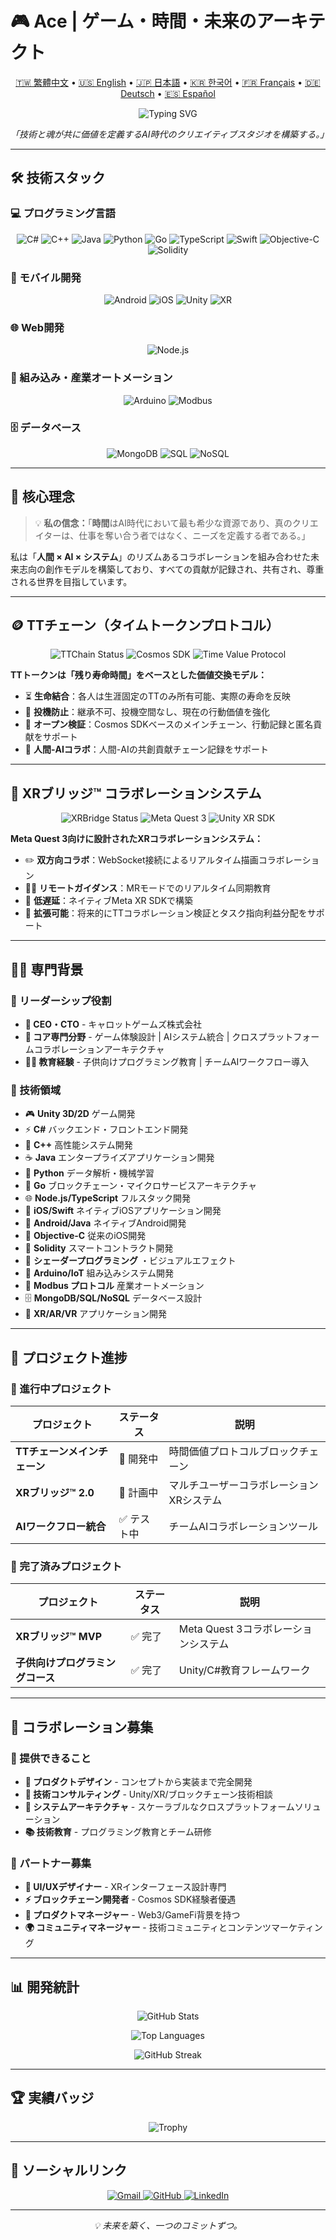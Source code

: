 # 🎮 Ace | ゲーム・時間・未来のアーキテクト

<p align="center">
  <a href="../README.md">🇹🇼 繁體中文</a> •
  <a href="README.en.md">🇺🇸 English</a> •
  <a href="README.ja.md">🇯🇵 日本語</a> •
  <a href="README.ko.md">🇰🇷 한국어</a> •
  <a href="README.fr.md">🇫🇷 Français</a> •
  <a href="README.de.md">🇩🇪 Deutsch</a> •
  <a href="README.es.md">🇪🇸 Español</a>
</p>

<p align="center">
  <img src="https://readme-typing-svg.demolab.com?font=Fira+Code&pause=1000&color=36BCF7&center=true&vCenter=true&width=450&lines=CEO+%C3%97+CTO+%C3%97+Unity+Engineer;Systems+Designer;Building+Future+Creative+Studios;Time+Token+%26+XR+Bridge+Creator" alt="Typing SVG" />
</p>

<p align="center">
  <em>「技術と魂が共に価値を定義するAI時代のクリエイティブスタジオを構築する。」</em>
</p>

---

## 🛠 技術スタック

### 💻 プログラミング言語
<p align="center">
  <img src="https://img.shields.io/badge/C%23-239120?style=flat-square&logo=c-sharp&logoColor=white" alt="C#"/>
  <img src="https://img.shields.io/badge/C++-00599C?style=flat-square&logo=c%2B%2B&logoColor=white" alt="C++"/>
  <img src="https://img.shields.io/badge/Java-ED8B00?style=flat-square&logo=openjdk&logoColor=white" alt="Java"/>
  <img src="https://img.shields.io/badge/Python-3776AB?style=flat-square&logo=python&logoColor=white" alt="Python"/>
  <img src="https://img.shields.io/badge/Go-00ADD8?style=flat-square&logo=go&logoColor=white" alt="Go"/>
  <img src="https://img.shields.io/badge/TypeScript-007ACC?style=flat-square&logo=typescript&logoColor=white" alt="TypeScript"/>
  <img src="https://img.shields.io/badge/Swift-FA7343?style=flat-square&logo=swift&logoColor=white" alt="Swift"/>
  <img src="https://img.shields.io/badge/Objective--C-3A95E3?style=flat-square&logo=apple&logoColor=white" alt="Objective-C"/>
  <img src="https://img.shields.io/badge/Solidity-363636?style=flat-square&logo=solidity&logoColor=white" alt="Solidity"/>
</p>

### 📱 モバイル開発
<p align="center">
  <img src="https://img.shields.io/badge/Android-3DDC84?style=flat-square&logo=android&logoColor=white" alt="Android"/>
  <img src="https://img.shields.io/badge/iOS-000000?style=flat-square&logo=ios&logoColor=white" alt="iOS"/>
  <img src="https://img.shields.io/badge/Unity-100000?style=flat-square&logo=unity&logoColor=white" alt="Unity"/>
  <img src="https://img.shields.io/badge/XR-FF6B6B?style=flat-square&logo=oculus&logoColor=white" alt="XR"/>
</p>

### 🌐 Web開発
<p align="center">
  <img src="https://img.shields.io/badge/Node.js-339933?style=flat-square&logo=nodedotjs&logoColor=white" alt="Node.js"/>
</p>

### 🔧 組み込み・産業オートメーション
<p align="center">
  <img src="https://img.shields.io/badge/Arduino-00979D?style=flat-square&logo=arduino&logoColor=white" alt="Arduino"/>
  <img src="https://img.shields.io/badge/Modbus-FF6B35?style=flat-square&logo=modbus&logoColor=white" alt="Modbus"/>
</p>

### 🗄️ データベース
<p align="center">
  <img src="https://img.shields.io/badge/MongoDB-4EA94B?style=flat-square&logo=mongodb&logoColor=white" alt="MongoDB"/>
  <img src="https://img.shields.io/badge/SQL-336791?style=flat-square&logo=postgresql&logoColor=white" alt="SQL"/>
  <img src="https://img.shields.io/badge/NoSQL-E34F26?style=flat-square&logo=apache&logoColor=white" alt="NoSQL"/>
</p>

---

## 🎯 核心理念

> 💡 **私の信念：**「**時間**はAI時代において最も希少な資源であり、真のクリエイターは、仕事を奪い合う者ではなく、ニーズを定義する者である。」

私は「**人間 × AI × システム**」のリズムあるコラボレーションを組み合わせた未来志向の創作モデルを構築しており、すべての貢献が記録され、共有され、尊重される世界を目指しています。

---

## 🪙 TTチェーン（タイムトークンプロトコル）

<p align="center">
  <img src="https://img.shields.io/badge/ステータス-🔨%20開発中-orange?style=flat-square" alt="TTChain Status"/>
  <img src="https://img.shields.io/badge/技術-Cosmos%20SDK-blue?style=flat-square" alt="Cosmos SDK"/>
  <img src="https://img.shields.io/badge/タイプ-時間価値プロトコル-purple?style=flat-square" alt="Time Value Protocol"/>
</p>

**TTトークンは「残り寿命時間」をベースとした価値交換モデル：**

- ⏳ **生命結合**：各人は生涯固定のTTのみ所有可能、実際の寿命を反映
- 🧬 **投機防止**：継承不可、投機空間なし、現在の行動価値を強化
- 🔐 **オープン検証**：Cosmos SDKベースのメインチェーン、行動記録と匿名貢献をサポート
- 📡 **人間-AIコラボ**：人間-AIの共創貢献チェーン記録をサポート

---

## 🧱 XRブリッジ™ コラボレーションシステム

<p align="center">
  <img src="https://img.shields.io/badge/ステータス-✅%20MVP%20完了-success?style=flat-square" alt="XRBridge Status"/>
  <img src="https://img.shields.io/badge/プラットフォーム-Meta%20Quest%203-ff69b4?style=flat-square" alt="Meta Quest 3"/>
  <img src="https://img.shields.io/badge/技術-Unity%20XR%20SDK-00599C?style=flat-square" alt="Unity XR SDK"/>
</p>

**Meta Quest 3向けに設計されたXRコラボレーションシステム：**

- ✏️ **双方向コラボ**：WebSocket接続によるリアルタイム描画コラボレーション
- 🧑‍🏫 **リモートガイダンス**：MRモードでのリアルタイム同期教育
- 📡 **低遅延**：ネイティブMeta XR SDKで構築
- 🔧 **拡張可能**：将来的にTTコラボレーション検証とタスク指向利益分配をサポート

---

## 👨‍💻 専門背景

### 🚀 リーダーシップ役割
- **🏢 CEO・CTO** - キャロットゲームズ株式会社
- **🎯 コア専門分野** - ゲーム体験設計 | AIシステム統合 | クロスプラットフォームコラボレーションアーキテクチャ
- **🧑‍🏫 教育経験** - 子供向けプログラミング教育 | チームAIワークフロー導入

### 💼 技術領域
- 🎮 **Unity 3D/2D** ゲーム開発
- ⚡ **C#** バックエンド・フロントエンド開発
- 🔧 **C++** 高性能システム開発
- ☕ **Java** エンタープライズアプリケーション開発
- 🐍 **Python** データ解析・機械学習
- 🚀 **Go** ブロックチェーン・マイクロサービスアーキテクチャ
- 🌐 **Node.js/TypeScript** フルスタック開発
- 📱 **iOS/Swift** ネイティブiOSアプリケーション開発
- 🤖 **Android/Java** ネイティブAndroid開発
- 🍎 **Objective-C** 従来のiOS開発
- 💎 **Solidity** スマートコントラクト開発
- 🎨 **シェーダープログラミング** ・ビジュアルエフェクト
- 🔧 **Arduino/IoT** 組み込みシステム開発
- 📡 **Modbus プロトコル** 産業オートメーション
- 🗄️ **MongoDB/SQL/NoSQL** データベース設計
- 📱 **XR/AR/VR** アプリケーション開発

---

## 🔭 プロジェクト進捗

### 🎯 進行中プロジェクト

| プロジェクト | ステータス | 説明 |
|-------------|-----------|------|
| **TTチェーンメインチェーン** | 🔨 開発中 | 時間価値プロトコルブロックチェーン |
| **XRブリッジ™ 2.0** | 🚧 計画中 | マルチユーザーコラボレーションXRシステム |
| **AIワークフロー統合** | ✅ テスト中 | チームAIコラボレーションツール |

### 🎉 完了済みプロジェクト

| プロジェクト | ステータス | 説明 |
|-------------|-----------|------|
| **XRブリッジ™ MVP** | ✅ 完了 | Meta Quest 3コラボレーションシステム |
| **子供向けプログラミングコース** | ✅ 完了 | Unity/C#教育フレームワーク |

---

## 🤝 コラボレーション募集

### 💫 提供できること
- **🎨 プロダクトデザイン** - コンセプトから実装まで完全開発
- **🧠 技術コンサルティング** - Unity/XR/ブロックチェーン技術相談
- **🚀 システムアーキテクチャ** - スケーラブルなクロスプラットフォームソリューション
- **📚 技術教育** - プログラミング教育とチーム研修

### 🎯 パートナー募集
- **🎨 UI/UXデザイナー** - XRインターフェース設計専門
- **⚡ ブロックチェーン開発者** - Cosmos SDK経験者優遇
- **💼 プロダクトマネージャー** - Web3/GameFi背景を持つ
- **🌍 コミュニティマネージャー** - 技術コミュニティとコンテンツマーケティング

---

## 📊 開発統計

<p align="center">
  <img src="https://github-readme-stats.vercel.app/api?username=tk009999&theme=tokyonight&hide_border=true&count_private=true" alt="GitHub Stats" />
</p>

<p align="center">
  <img src="https://github-readme-stats.vercel.app/api/top-langs/?username=tk009999&layout=compact&theme=tokyonight&hide_border=true" alt="Top Languages"/>
</p>

<p align="center">
  <img src="http://github-readme-streak-stats.herokuapp.com?user=tk009999&theme=tokyonight&hide_border=true" alt="GitHub Streak" />
</p>

---

## 🏆 実績バッジ

<p align="center">
  <img src="https://github-profile-trophy.vercel.app/?username=tk009999&theme=tokyonight&no-frame=true&column=6" alt="Trophy"/>
</p>

---

## 📱 ソーシャルリンク

<p align="center">
  <a href="mailto:tk009999@gmail.com">
    <img src="https://img.shields.io/badge/Gmail-D14836?style=flat-square&logo=gmail&logoColor=white" alt="Gmail"/>
  </a>
  <a href="https://github.com/tk009999">
    <img src="https://img.shields.io/badge/GitHub-100000?style=flat-square&logo=github&logoColor=white" alt="GitHub"/>
  </a>
  <a href="https://linkedin.com/in/tk009999">
    <img src="https://img.shields.io/badge/LinkedIn-0077B5?style=flat-square&logo=linkedin&logoColor=white" alt="LinkedIn"/>
  </a>
</p>

---

<p align="center">
  <em>💡 未来を築く、一つのコミットずつ。</em>
</p> 